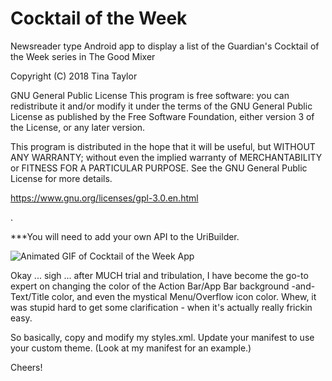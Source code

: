 # Cocktail of the Week
Newsreader type Android app to display a list of the Guardian's Cocktail of the Week series in The Good Mixer

Copyright (C) 2018  Tina Taylor

GNU General Public License
This program is free software: you can redistribute it and/or modify
it under the terms of the GNU General Public License as published by
the Free Software Foundation, either version 3 of the License, or
any later version.

This program is distributed in the hope that it will be useful,
but WITHOUT ANY WARRANTY; without even the implied warranty of
MERCHANTABILITY or FITNESS FOR A PARTICULAR PURPOSE.  See the
GNU General Public License for more details.

https://www.gnu.org/licenses/gpl-3.0.en.html

.


***You will need to add your own API to the UriBuilder.


![Animated GIF of Cocktail of the Week App](https://user-images.githubusercontent.com/35104977/42865499-d470b3a6-8a37-11e8-8f83-57e672eda7cb.gif "Animated GIF of Cocktail of the Week App")


Okay ... sigh ... after MUCH trial and tribulation, I have become the go-to expert on changing the color of the Action Bar/App Bar background -and- Text/Title color, and even the mystical Menu/Overflow icon color. Whew, it was stupid hard to get some clarification - when it's actually really frickin easy.

So basically, copy and modify my styles.xml. Update your manifest to use your custom theme. (Look at my manifest for an example.)

Cheers!
